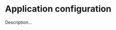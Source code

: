 <!-- ======================================================================
--- Search engine
title:          Application configuration
keywords:       application, configuration
description:    Default application configuration in md-site-engine.
--- Menu system
order:          160
text:           Application configuration
hidden:         false
umbel:          false
--- Page properties
id:             
document:       
layout:         layout-2-left
$-left:         toc
======================================================================= -->

# Application configuration

Description...